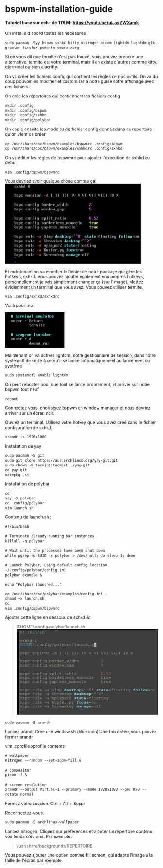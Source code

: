 # bspwm-installation-guide
#### Tutoriel basé sur celui de TDLM: https://youtu.be/uiJasZWXumk


On installe d'abord toutes les nécessités
```shell 
sudo pacman -Syy bspwm sxhkd kitty nitrogen picom lightdm lightdm-gtk-greeter firefox pcmanfm dmenu xorg
```
Si on vous dit que termite n'est pas trouvé, vous pouvez prendre une alternative.
termite est votre terminal, mais il en existe d'autres comme kitty, qterminal ou bien alacritty.

On va créer les fichiers config qui contient les règles de nos outils. On va du coup pouvoir les modifier et customiser à notre guise notre affichage avec ces fichiers

On crée les répertoires qui contiennent les fichiers config
```shell
mkdir .config
mkdir .config/bspwm
mkdir .config/sxhkd
mkdir .config/polybar
```

On copie ensuite les modèles de fichier config donnés dans ce repertoire qu'on vient de créer
```shell
cp /usr/share/doc/bspwm/examples/bspwmrc .config/bspwm
cp /usr/share/doc/bspwm/examples/sxhkdrc .config/sxhkd
```

On va éditer les règles de bspwmrc pour ajouter l'éxecution de sxhkd au début

```shell
vim .config/bspwm/bspwmrc
```

Vous devriez avoir quelque chose comme ça:
![alt text](bspwmrc_config_1.png)

Et maintenant on va modifier le fichier de notre package qui gère les hotkeys, sxhkd.
Vous pouvez ajouter également vos propres hotkeys, personnellement je vais simplement changer ça (sur l'image).
Mettez évidemment un terminal que vous avez. Vous pouvez utiliser termite, 
```shell
vim .config/sxhkd/sxhkdrc
```

Voilà pour moi:

![alt text](sxhkdrc_config_1.png)

Maintenant on va activer lightdm, notre gestionnaire de session, dans notre systemctl de sorte à ce qu'il se lance automatiquement au lancement du système
```shell
sudo systemctl enable lightdm
```

On peut rebooter pour que tout se lance proprement, et arriver sur notre bspwm tout neuf
```shell
reboot
```
Connectez vous, choissisez bspwm en window manager et nous devriez arriver sur un écran noir.

Ouvrez un terminal.
Utilisez votre hotkey que vous avez créé dans le fichier configuration de sxhkd.
```shell
xrandr -s 1920x1080
```

Installation de yay
```shell
sudo pacman -S git
sudo git clone https://aur.archlinux.org/yay-git.git
sudo chown -R tecmint:tecmint ./yay-git
cd yay-git
makepkg -si
```

Installation de polybar
```shell
cd
yay -S polybar
cd .config/polybar
vim launch.sh
```

Contenu de launch.sh :
```shell
#!/bin/bash

# Terminate already running bar instances
killall -q polybar

# Wait until the processes have been shut down
while pgrep -u $UID -x polybar > /dev/null; do sleep 1; done

# Launch Polybar, using default config location ~/.config/polybar/config.ini
polybar example &

echo "Polybar launched..."
```

```shell
cp /usr/share/doc/polybar/examples/config.ini .
chmod +x launch.sh
cd
vim .config/bspwm/bspwmrc
```

Ajouter cette ligne en dessous de sxhkd &:
> $HOME/.config/polybar/launch.sh
![alt text](bspwmrc_config_2.png)

```shell
sudo pacman -S arandr
```

Lancez arandr
Crée une window.sh (blue icon)
Une fois créée, vous pouvez fermer arandr

vim .xprofile
xprofile contents:
```shell
# wallpaper
nitrogen --random --set-zoom-fill &

# compositor
picom -f &

# screen resolution
xrandr --output Virtual-1 --primary --mode 1920x1080 --pos 0x0 --rotate normal
```

Fermez votre session.
Ctrl + Alt + Suppr

Reconnectez-vous.
```
sudo pacman -S archlinux-wallpaper
```

Lancez nitrogen.
Cliquez sur préférences et ajouter un répertoire contenu vos fonds d'écrans. Par exemple:
>/usr/share/backgrounds/REPERTOIRE

Vous pouvez ajouter une option comme fill screen, qui adapte l'image à la taille de l'écran par exemple.